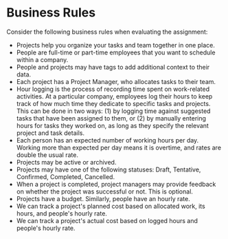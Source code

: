 # Business Rules

Consider the following business rules when evaluating the assignment:

- Projects help you organize your tasks and team together in one place.
- People are full-time or part-time employees that you want to schedule within a company.
- People and projects may have tags to add additional context to their data.
- Each project has a Project Manager, who allocates tasks to their team.
- Hour logging is the process of recording time spent on work-related activities. At a particular company, employees log their hours to keep track of how much time they dedicate to specific tasks and projects. This can be done in two ways: (1) by logging time against suggested tasks that have been assigned to them, or (2) by manually entering hours for tasks they worked on, as long as they specify the relevant project and task details.
- Each person has an expected number of working hours per day. Working more than expected per day means it is overtime, and rates are double the usual rate.
- Projects may be active or archived.
- Projects may have one of the following statuses: Draft, Tentative, Confirmed, Completed, Cancelled.
- When a project is completed, project managers may provide feedback on whether the project was successful or not. This is optional.
- Projects have a budget. Similarly, people have an hourly rate.
- We can track a project's planned cost based on allocated work, its hours, and people's hourly rate.
- We can track a project's actual cost based on logged hours and people's hourly rate.
